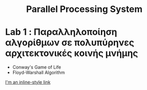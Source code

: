 <h1 style="text-align:center">Parallel Processing System</h1>

# Lab 1 : Παραλληλοποίηση αλγορίθμων σε πολυπύρηνες αρχιτεκτονικές κοινής μνήμης
  * Conway's Game of Life
  * Floyd-Warshall Algorithm
  
  [I'm an inline-style link](https://www.google.com)
